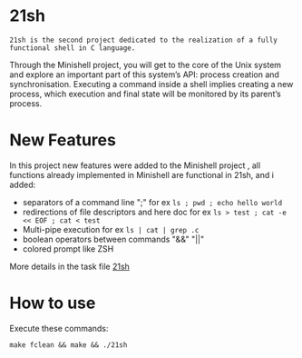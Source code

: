 # 21sh
`21sh is the second project dedicated to the realization of a fully functional shell in C language.`

Through the Minishell project, you will get to the core of the Unix system and explore an important part of this system’s API: process creation and synchronisation. Executing a command inside a shell implies creating a new process, which execution and final state will be monitored by its parent’s process.

# New Features

In this project new features were added to the Minishell project , all functions already implemented in Minishell are functional in 21sh, and i added:
- separators of a command line ";" for ex `ls ; pwd ; echo hello world`
- redirections of file descriptors and here doc for ex `ls > test ; cat -e << EOF ; cat < test` 
- Multi-pipe execution for ex  `ls | cat | grep .c`
- boolean operators between commands "&&" "||"
- colored prompt like ZSH 

More details in the task file [21sh]()

# How to use

Execute these commands:

`make fclean && make && ./21sh`
